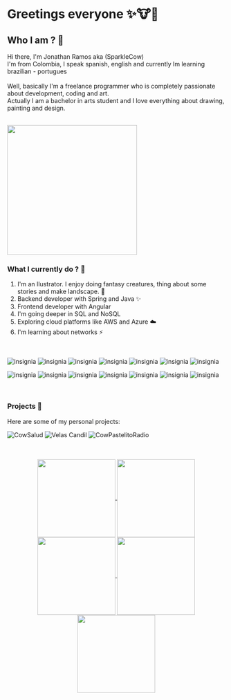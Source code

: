 # Greetings everyone ✨🐮👋

## Who I am ? 🤔

Hi there, I'm Jonathan Ramos aka (SparkleCow) <br/>
I'm from Colombia, I speak spanish, english and currently Im learning brazilian - portugues
<br/><br/>
Well, basically I'm a freelance programmer who is completely passionate about development, coding and art. <br/>
Actually I am a bachelor in arts student and I love everything about drawing, painting and design. <br/><br/>

<img src="https://media3.giphy.com/media/v1.Y2lkPTc5MGI3NjExbzl4d2M0cG92cXZrZjhxMHllMXNkcGxwcnhydm12MmVub2V1ZDl3MCZlcD12MV9pbnRlcm5hbF9naWZfYnlfaWQmY3Q9Zw/HzPtbOKyBoBFsK4hyc/giphy.webp" width=300px>

### What I currently do ? 💬

1. I'm an Ilustrator. I enjoy doing fantasy creatures, thing about some stories and make landscape. 🌱
2. Backend developer with Spring and Java ✨
3. Frontend developer with Angular 
4. I'm going deeper in SQL and NoSQL
5. Exploring cloud platforms like AWS and Azure ☁️
6. I'm learning about networks ⚡
<br>

![insignia](https://img.shields.io/badge/Java-ED8B00?style=for-the-badge&logo=openjdk&logoColor=white)
![insignia](https://img.shields.io/badge/MySQL-00000F?style=for-the-badge&logo=mysql&logoColor=white)
![insignia](https://img.shields.io/badge/Angular-DD0031?style=for-the-badge&logo=angular&logoColor=white)
![insignia](https://img.shields.io/badge/FastAPI-009688?style=for-the-badge&logo=fastapi&logoColor=white)
![insignia](https://img.shields.io/badge/AWS-232F3E?style=for-the-badge&logo=amazon-aws&logoColor=white)
![insignia](https://img.shields.io/badge/MongoDB-47A248?style=for-the-badge&logo=mongodb&logoColor=white)
![insignia](https://img.shields.io/badge/Docker-2496ED?style=for-the-badge&logo=docker&logoColor=white)

![insignia](https://img.shields.io/badge/TypeScript-3178C6?style=for-the-badge&logo=typescript&logoColor=white)
![insignia](https://img.shields.io/badge/Python-3776AB?style=for-the-badge&logo=python&logoColor=white)
![insignia](https://img.shields.io/badge/Linux-FCC624?style=for-the-badge&logo=linux&logoColor=white)
![insignia](https://img.shields.io/badge/HTML-E34F26?style=for-the-badge&logo=html5&logoColor=white)
![insignia](https://img.shields.io/badge/CSS-1572B6?style=for-the-badge&logo=css3&logoColor=white)
![insignia](https://img.shields.io/badge/Postman-FF6C37?style=for-the-badge&logo=postman&logoColor=white)
![insignia](https://img.shields.io/badge/Spring-6DB33F?style=for-the-badge&logo=spring&logoColor=white)

<br>


### Projects 🚀

Here are some of my personal projects:
<br>

![CowSalud](https://img.shields.io/badge/CowSalud-4CAF50?style=for-the-badge&logo=github&logoColor=white) 
![Velas Candil](https://img.shields.io/badge/Velas%20Candil-FF9800?style=for-the-badge&logo=github&logoColor=white) 
![CowPastelitoRadio](https://img.shields.io/badge/CowPastelitoRadio-2196F3?style=for-the-badge&logo=github&logoColor=white)

<br>
<br>

<div align="center">
<a href="https://github.com/ali-bouali">
<img align="center" src="http://github-profile-summary-cards.vercel.app/api/cards/stats?username=sparklecow&theme=2077" height="180em" />
<img align="center" src="http://github-profile-summary-cards.vercel.app/api/cards/most-commit-language?username=sparklecow&theme=2077" height="180em" />
<img align="center" src="http://github-profile-summary-cards.vercel.app/api/cards/repos-per-language?username=sparklecow&theme=2077" height="180em" />
<img align="center" src="http://github-profile-summary-cards.vercel.app/api/cards/productive-time?username=sparklecow&theme=2077" height="180em" />
<img align="center" src="http://github-profile-summary-cards.vercel.app/api/cards/profile-details?username=sparklecow&theme=2077" height="180em" />
</div>

<!--
**SparkleCow/SparkleCow** is a ✨ _special_ ✨ repository because its `README.md` (this file) appears on your GitHub profile.

Here are some ideas to get you started:

- 🔭 I’m currently working on ...
- 🌱 I’m currently learning ...
- 👯 I’m looking to collaborate on ...
- 🤔 I’m looking for help with ...
- 💬 Ask me about ...
- 📫 How to reach me: ...
- 😄 Pronouns: ...
- ⚡ Fun fact: ...
-->
